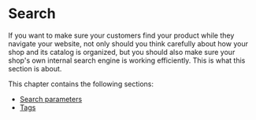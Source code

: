 # Search

If you want to make sure your customers find your product while they navigate your website, not only should you think carefully about how your shop and its catalog is organized, but you should also make sure your shop's own internal search engine is working efficiently. This is what this section is about.

This chapter contains the following sections:

* [Search parameters](search-parameters.md)
* [Tags](tags.md)

